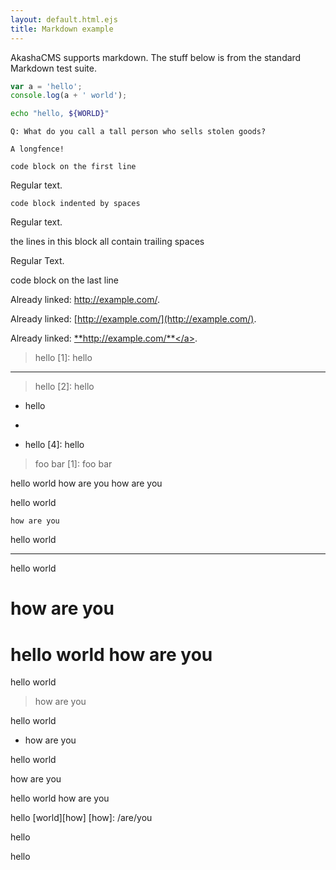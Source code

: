 ```yaml
---
layout: default.html.ejs
title: Markdown example
---
```


AkashaCMS supports markdown.  The stuff below is from the standard Markdown test suite.

``` js
var a = 'hello';
console.log(a + ' world');
```

~~~bash
echo "hello, ${WORLD}"
~~~

```````longfence
Q: What do you call a tall person who sells stolen goods?
```````

~~~~~~~~~~ ManyTildes
A longfence!
~~~~~~~~~~

	code block on the first line

Regular text.

    code block indented by spaces

Regular text.

the lines in this block
all contain trailing spaces

Regular Text.

code block on the last line

<p>Already linked: <a href="http://example.com/">http://example.com/</a>.</p>

Already linked: [http://example.com/](http://example.com/).

Already linked: <a href="http://example.com/">**http://example.com/**</a>.

> hello
> [1]: hello

* * *

> hello
[2]: hello


* hello
* [3]: hello


* hello
[4]: hello


> foo
> bar
[1]: foo
> bar

hello world
    how are you
    how are you

hello world
```
how are you
```

hello world
* * *

hello world
# how are you

hello world
how are you
===========

hello world
> how are you

hello world
* how are you

hello world
<div>how are you</div>

hello world
<span>how are you</span>

hello [world][how]
[how]: /are/you

<div>hello</div>

<span>hello</span>